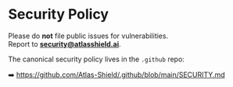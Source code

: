 # Security Policy

Please do **not** file public issues for vulnerabilities.  
Report to **security@atlasshield.ai**.

The canonical security policy lives in the `.github` repo:

➡️ https://github.com/Atlas-Shield/.github/blob/main/SECURITY.md
